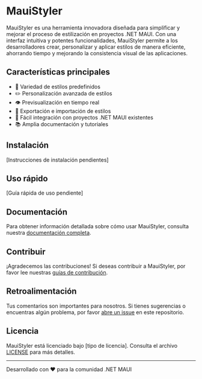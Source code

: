 # MauiStyler

MauiStyler es una herramienta innovadora diseñada para simplificar y mejorar el proceso de estilización en proyectos .NET MAUI. Con una interfaz intuitiva y potentes funcionalidades, MauiStyler permite a los desarrolladores crear, personalizar y aplicar estilos de manera eficiente, ahorrando tiempo y mejorando la consistencia visual de las aplicaciones.

## Características principales

- 🎨 Variedad de estilos predefinidos
- ✏️ Personalización avanzada de estilos
- 👁️ Previsualización en tiempo real
- 💾 Exportación e importación de estilos
- 🔌 Fácil integración con proyectos .NET MAUI existentes
- 📚 Amplia documentación y tutoriales

## Instalación

[Instrucciones de instalación pendientes]

## Uso rápido

[Guía rápida de uso pendiente]

## Documentación

Para obtener información detallada sobre cómo usar MauiStyler, consulta nuestra [documentación completa](link-a-la-documentacion).

## Contribuir

¡Agradecemos las contribuciones! Si deseas contribuir a MauiStyler, por favor lee nuestras [guías de contribución](link-a-CONTRIBUTING.md).

## Retroalimentación

Tus comentarios son importantes para nosotros. Si tienes sugerencias o encuentras algún problema, por favor [abre un issue](link-a-issues) en este repositorio.

## Licencia

MauiStyler está licenciado bajo [tipo de licencia]. Consulta el archivo [LICENSE](link-a-LICENSE) para más detalles.

---

Desarrollado con ❤️ para la comunidad .NET MAUI
